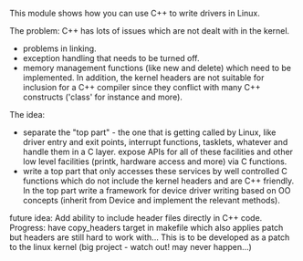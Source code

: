 This module shows how you can use C++ to write drivers in Linux.

The problem:
C++ has lots of issues which are not dealt with in the kernel.
- problems in linking.
- exception handling that needs to be turned off.
- memory management functions (like new and delete) which need to be implemented.
In addition, the kernel headers are not suitable for inclusion for a C++ compiler
since they conflict with many C++ constructs ('class' for instance and more).

The idea:
- separate the "top part" - the one that is getting called by Linux, like driver
entry and exit points, interrupt functions, tasklets, whatever and handle them in a C layer.
expose APIs for all of these facilities and other low level facilities (printk, hardware access
and more) via C functions.
- write a top part that only accesses these services by well controlled C functions which do
not include the kernel headers and are C++ friendly. In the top part write a framework for
device driver writing based on OO concepts (inherit from Device and implement the relevant
methods).

future idea:
	Add ability to include header files directly in C++ code.
	Progress: have copy_headers target in makefile
	which also applies patch but headers are still hard to
	work with...
	This is to be developed as a patch to the linux kernel (big project - watch out!
	may never happen...)
